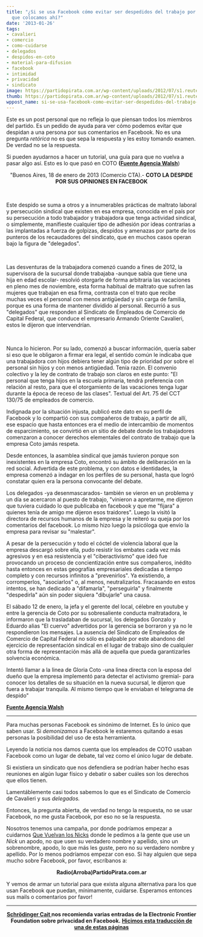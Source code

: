 ```yaml
---
title: "¿Si se usa Facebook cómo evitar ser despedidos del trabajo por los comentarios
  que colocamos ahí?"
date: '2013-01-26'
tags:
- cavalieri
- comercio
- como-cuidarse
- delegados
- despidos-en-coto
- material-para-difusion
- facebook
- intimidad
- privacidad
- sindicato
image: https://partidopirata.com.ar/wp-content/uploads/2012/07/s1.reutersmedia.net_.jpg
thumb: https://partidopirata.com.ar/wp-content/uploads/2012/07/s1.reutersmedia.net_-150x150.jpg
wppost_name: si-se-usa-facebook-como-evitar-ser-despedidos-del-trabajo-por-los-comentarios-que-colocamos-ahi
---
```


Este es un post personal que no refleja lo que piensan todos los miembros del partido.
Es un pedido de ayuda para ver cómo podemos evitar que despidan a una persona por sus comentarios en Facebook.
No es una pregunta <i>retórica</i> no es que sepa la respuesta y les estoy tomando examen.
De verdad no se la respuesta.

Si pueden ayudarnos a hacer un tutorial, una guía para que no vuelva a pasar algo así.
Esto es lo que pasó en COTO <strong>(<a href="http://www.agenciawalsh.org/aw/index.php?option=com_content&amp;view=article&amp;id=9965&amp;Itemid=81" target="_Blank">Fuente Agencia Walsh</a></strong>)
<p style="text-align: center;">"Buenos Aires, 18 de enero de 2013 (Comercio CTA).-
<strong>
COTO LA DESPIDE POR SUS OPINIONES EN FACEBOOK</strong></p>
&nbsp;

Este despido se suma a otros y a innumerables prácticas de maltrato laboral y persecución sindical que existen en esa empresa, conocida en el país por su persecución a todo trabajador y trabajadora que tenga actividad sindical, o simplemente, manifieste cualquier tipo de adhesión por ideas contrarias a las implantadas a fuerza de golpizas, despidos y amenazas por parte de los punteros de los recaudadores del sindicato, que en muchos casos operan bajo la figura de "delegados".

&nbsp;

Las desventuras de la trabajadora comenzó cuando a fines de 2012, la supervisora de la sucursal donde trabajaba -aunque sabía que tiene una hija en edad escolar- resolvió otorgarle de forma arbitraria las vacaciones en pleno mes de noviembre, esta forma habitual de maltrato que sufren las mujeres que trabajan en esa firma, contrasta con el trato que recibe muchas veces el personal con menos antigüedad y sin carga de familia, porque es una forma de mantener dividido al personal. Recurrió a sus "delegados" que responden al Sindicato de Empleados de Comercio de Capital Federal, que conduce el empresario Armando Oriente Cavalieri, estos le dijeron que intervendrían.

&nbsp;

Nunca lo hicieron. Por su lado, comenzó a buscar información, quería saber si eso que le obligaron a firmar era legal, el sentido común le indicaba que una trabajadora con hijos debiera tener algún tipo de prioridad por sobre el personal sin hijos y con menos antigüedad. Tenía razón.
El convenio colectivo y la ley de contrato de trabajo son claros en este punto: "El personal que tenga hijos en la escuela primaria, tendrá preferencia con relación al resto, para que el otorgamiento de las vacaciones tenga lugar durante la época de receso de las clases". Textual del Art. 75 del CCT 130/75 de empleados de comercio.

Indignada por la situación injusta, publicó este dato en su perfil de Facebook y lo compartió con sus compañeros de trabajo, a partir de allí, ese espacio que hasta entonces era el medio de intercambio de momentos de esparcimiento, se convirtió en un sitio de debate donde los trabajadores comenzaron a conocer derechos elementales del contrato de trabajo que la empresa Coto jamás respeta.

Desde entonces, la asamblea sindical que jamás tuvieron porque son inexistentes en la empresa Coto, encontró su ámbito de deliberación en la red social. Advertida de este problema, y con datos e identidades, la empresa comenzó a indagar en los perfiles de su personal, hasta que logró constatar quien era la persona convocante del debate.

Los delegados -ya desenmascarados- también se vieron en un problema y un día se acercaron al puesto de trabajo, "vinieron a apretarme, me dijeron que tuviera cuidado lo que publicaba en facebook y que me "fijara" a quienes tenía de amigo me dijeron esos traidores". Luego la visitó la directora de recursos humanos de la empresa y le reiteró su queja por los comentarios del facebook. Lo mismo hizo luego la psicóloga que envío la empresa para revisar su "malestar".

A pesar de la persecución y todo el cóctel de violencia laboral que la empresa descargó sobre ella, pudo resistir los embates cada vez más agresivos y en esa resistencia y el "ciberactivismo" que ideó fue provocando un proceso de concientización entre sus compañeros, inédito hasta entonces en estas geografías empresariales dedicadas a tiempo completo y con recursos infinitos a "prevenirlos". Ya existiendo, a corromperlos, "asociarlos" o, al menos, neutralizarlos. Fracasando en estos intentos, se han dedicado a "difamarla", "perseguirla" y finalmente "despedirla" aún sin poder siquiera "dibujarle" una causa.

El sábado 12 de enero, la jefa y el gerente del local, célebre en youtube y entre la gerencia de Coto por su sobresaliente conducta maltratadora, le informaron que la trasladaban de sucursal, los delegados Gonzalo y Eduardo alias "El cuervo" advertidos por la gerencia se borraron y ya no le respondieron los mensajes. La ausencia del Sindicato de Empleados de Comercio de Capital Federal no sólo es palpable por este abandono del ejercicio de representación sindical en el lugar de trabajo sino de cualquier otra forma de representación más allá de aquella que pueda garantizarles solvencia económica.

Intentó llamar a la linea de Gloria Coto -una linea directa con la esposa del dueño que la empresa implementó para detectar el activismo gremial- para conocer los detalles de su situación en la nueva sucursal, le dijeron que fuera a trabajar tranquila. Al mismo tiempo que le enviaban el telegrama de despido"

<strong><a href="http://www.agenciawalsh.org/aw/index.php?option=com_content&amp;view=article&amp;id=9965&amp;Itemid=81" target="_Blank">Fuente Agencia Walsh</a></strong>

<hr />

Para muchas personas Facebook es sinónimo de Internet. Es lo único que saben usar. Si <em>demonizamos </em>a Facebook le estaremos quitando a esas personas la posibilidad del uso de esta herramienta.

Leyendo la noticia nos damos cuenta que los empleados de COTO usaban Facebook como un lugar de debate, tal vez como el único lugar de debate.

Si existiera un sindicato que nos defendiera se podrían haber hecho esas reuniones en algún lugar físico y debatir o saber cuáles son los derechos que ellos tienen.

Lamentáblemente casi todos sabemos lo que es el Sindicato de Comercio de Cavalieri y sus <em>delegados.</em>

Entonces, la pregunta abierta, de verdad no tengo la respuesta, no se usar Facebook, no me gusta Facebook, por eso no se la respuesta.

Nosotros tenemos una campaña, por donde podríamos empezar a cuidarnos <a href="http://nicks.partidopirata.com.ar/"> Que Vuelvan los Nicks</a> donde le pedimos a la gente que use un <i>Nick</i> un apodo, no que usen su verdadero nombre y apellido, sino un sobrenombre, apodo, lo que más les guste, pero no su verdadero nombre y apellido.
Por lo menos podríamos empezar con eso.
Si hay alguien que sepa mucho sobre Facebook, por favor, escríbanos a:
<p style="text-align: center;"><strong>Radio(Arroba)PartidoPirata.com.ar</strong></p>
Y vemos de armar un tutorial para que exista alguna alternativa para los que usan Facebook que puedan, mínimamente, cuidarse.
Esperamos entonces sus mails o comentarios por favor!

<hr />
<p style="text-align: center;"><strong><a href="https://twitter.com/stimpyjaycat" target="_blank">Schrödinger Cait </a> nos recomienda varias entradas de la Electronic Frontier Foundation sobre privacidad en Facebook.</strong>
<strong> <a href="https://partidopirata.com.ar/8284/como-proteger-tu-privacidad-en-las-busquedas-de-facebook-graph">Hicimos esta traducción de una de estas páginas</a></strong></p>
